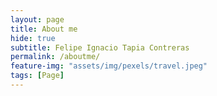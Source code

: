 ```yaml
---
layout: page
title: About me
hide: true
subtitle: Felipe Ignacio Tapia Contreras
permalink: /aboutme/
feature-img: "assets/img/pexels/travel.jpeg"
tags: [Page]
---
```


